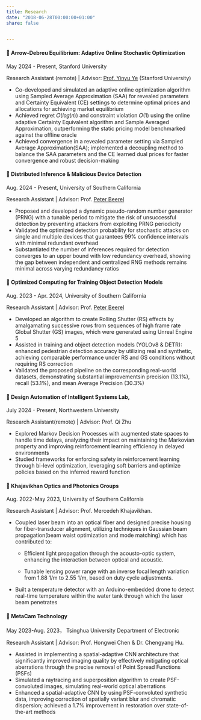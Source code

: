 ```yaml
---
title: Research
date: "2018-06-28T00:00:00+01:00"
share: false


---
```


#### 📝  Arrow-Debreu Equilibrium: Adaptive Online Stochastic Optimization 
May 2024 - Present,  Stanford University

Research Assistant (remote) | Advisor: [Prof. Yinyu Ye](https://web.stanford.edu/~yyye/index.html) (Stanford University)
- Co-developed and simulated an adaptive online optimization algorithm using Sampled Average Approximation (SAA) for revealed
parameters and Certainty Equivalent (CE) settings to determine optimal prices and allocations for achieving market equilibrium
- Achieved regret 𝑂(𝑙𝑜𝑔(𝑛)) and constraint violation 𝑂(1) using the online adaptive Certainty Equivalent algorithm and Sample
Averaged Approximation, outperforming the static pricing model benchmarked against the offline oracle
- Achieved convergence in a revealed parameter setting via Sampled Average Approximation(SAA); implemented a decoupling
method to balance the SAA parameters and the CE learned dual prices for faster convergence and robust decision-making

#### 📝  Distributed Inference & Malicious Device Detection
Aug. 2024 - Present,  University of Southern California

Research Assistant | Advisor: Prof. [Peter Beerel](https://sites.usc.edu/eessc/people/)
  - Proposed and developed a dynamic pseudo-random number generator (PRNG) with a tunable period to mitigate the risk of
unsuccessful detection by preventing attackers from exploiting PRNG periodicity
  - Validated the optimized detection probability for stochastic attacks on single and multiple devices that guarantees 99%
confidence intervals with minimal redundant overhead
  - Substantiated the number of inferences required for detection converges to an upper bound with low redundancy overhead,
showing the gap between independent and centralized RNG methods remains minimal across varying redundancy ratios

#### 📝  Optimized Computing for Training Object Detection Models
Aug. 2023 - Apr. 2024,  University of Southern California

Research Assistant | Advisor: Prof. [Peter Beerel](https://sites.usc.edu/eessc/people/)
  - Developed an algorithm to create Rolling Shutter (RS) effects by amalgamating successive rows from sequences of high frame
rate Global Shutter (GS) images, which were generated using Unreal Engine 5
  - Assisted in training and object detection models (YOLOv8 & DETR): enhanced pedestrian detection accuracy by utilizing
real and synthetic, achieving comparable performance under RS and GS conditions without requiring RS correction
  - Validated the proposed pipeline on the corresponding real-world datasets, demonstrating substantial improvementsin precision
(13.1%), recall (53.1%), and mean Average Precision (30.3%)


#### 📝  Design Automation of Intelligent Systems Lab, 
July 2024 - Present,  Northwestern University

Research Assistant(remote) | Advisor: Prof. Qi Zhu
- Explored Markov Decision Processes with augmented state spaces to handle time delays, analyzing their impact on maintaining the
Markovian property and improving reinforcement learning efficiency in delayed environments
- Studied frameworks for enforcing safety in reinforcement learning through bi-level optimization, leveraging soft barriers and
optimize policies based on the inferred reward function





#### 📝  Khajavikhan Optics and Photonics Groups
Aug. 2022-May 2023,  University of Southern California

Research Assistant | Advisor: Prof. Mercedeh Khajavikhan. 

- Coupled laser beam into an optical fiber and designed precise housing for fiber-transducer alignment, utilizing techniques in Gaussian beam propagation(beam waist optimization and mode matching) which has contributed to:

  - Efficient light propagation through the acousto-optic system, enhancing the interaction between optical and acoustic.
  
  - Tunable lensing power range with an inverse focal length variation from 1.88 1/m to 2.55 1/m, based on duty cycle adjustments.

- Built a temperature detector with an Arduino-embedded drone to detect real-time temperature within the water tank through which the laser beam penetrates


#### 📝  MetaCam Technology
May 2023-Aug. 2023， Tsinghua University Department of Electronic

Research Assistant | Advisor: Prof. Hongwei Chen & Dr. Chengyang Hu. 

- Assisted in implementing a spatial-adaptive CNN architecture that significantly improved imaging quality by effectively mitigating
optical aberrations through the precise removal of Point Spread Functions (PSFs)
- Simulated a raytracing and superposition algorithm to create PSF-convoluted images, simulating real-world optical aberrations
- Enhanced a spatial-adaptive CNN by using PSF-convoluted synthetic data, improving correction of spatially variant blur and
chromatic dispersion; achieved a 1.7% improvement in restoration over state-of-the-art methods
